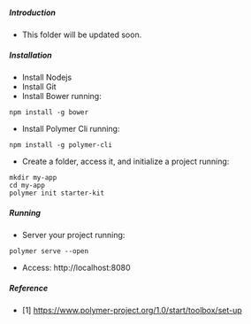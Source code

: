 ##### Introduction
- This folder will be updated soon. 


##### Installation
- Install Nodejs
- Install Git
- Install Bower running:
```
npm install -g bower
```

- Install Polymer Cli running:
```
npm install -g polymer-cli
```

- Create a folder, access it, and initialize a project running:
```
mkdir my-app
cd my-app
polymer init starter-kit
```

##### Running

- Server your project running:
```
polymer serve --open
```

- Access: http://localhost:8080


##### Reference
- [1] https://www.polymer-project.org/1.0/start/toolbox/set-up